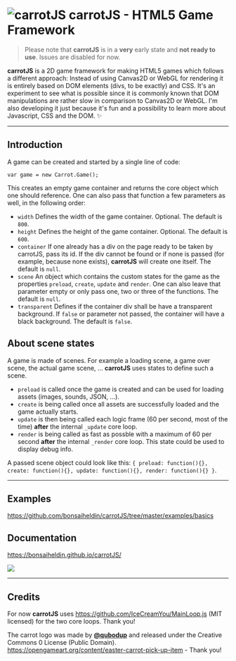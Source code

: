 # ![carrotJS](https://raw.githubusercontent.com/bonsaiheldin/carrotJS/master/carrotjs-logo.svg?sanitize=true) **carrotJS** - HTML5 Game Framework

> Please note that **carrotJS** is in a **very** early state and **not ready to use**. Issues are disabled for now.

**carrotJS** is a 2D game framework for making HTML5 games which follows a different approach: Instead of using Canvas2D or WebGL for rendering it is entirely based on DOM elements (divs, to be exactly) and CSS. It's an experiment to see what is possible since it is commonly known that DOM manipulations are rather slow in comparison to Canvas2D or WebGL. I'm also developing it just because it's fun and a possibility to learn more about Javascript, CSS and the DOM. ✨

---

## Introduction

A game can be created and started by a single line of code:

`var game = new Carrot.Game();`

This creates an empty game container and returns the core object which one should reference. One can also pass that function a few parameters as well, in the following order:

* `width` Defines the width of the game container. Optional. The default is `800`.
* `height` Defines the height of the game container. Optional. The default is `600`.
* `container` If one already has a div on the page ready to be taken by carrotJS, pass its id. If the div cannot be found or if none is passed (for example, because none exists), **carrotJS** will create one itself. The default is `null`.
* `scene` An object which contains the custom states for the game as the properties `preload`, `create`, `update` and `render`. One can also leave that parameter empty or only pass one, two or three of the functions. The default is `null`.
* `transparent` Defines if the container div shall be have a transparent background. If `false` or parameter not passed, the container will have a black background. The default is `false`.

## About scene states

A game is made of scenes. For example a loading scene, a game over scene, the actual game scene, ... **carrotJS** uses states to define such a scene.

* `preload` is called once the game is created and can be used for loading assets (images, sounds, JSON, ...).
* `create` is being called once all assets are successfully loaded and the game actually starts.
* `update` is then being called each logic frame (60 per second, most of the time) **after** the internal `_update` core loop.
* `render` is being called as fast as possble with a maximum of 60 per second **after** the internal `_render` core loop. This state could be used to display debug info.

A passed scene object could look like this: `{ preload: function(){}, create: function(){}, update: function(){}, render: function(){} }`.

---

## Examples
https://github.com/bonsaiheldin/carrotJS/tree/master/examples/basics

## Documentation
https://bonsaiheldin.github.io/carrotJS/

![](https://raw.githubusercontent.com/bonsaiheldin/carrotJS/master/preview.gif)

---

## Credits


For now **carrotJS** uses https://github.com/IceCreamYou/MainLoop.js (MIT licensed) for the two core loops. Thank you!

The carrot logo was made by [**@qubodup**](https://github.com/qubodup) and released under the Creative Commons 0 License (Public Domain). https://opengameart.org/content/easter-carrot-pick-up-item - Thank you!
